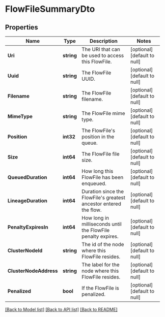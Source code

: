 # FlowFileSummaryDto

## Properties
Name | Type | Description | Notes
------------ | ------------- | ------------- | -------------
**Uri** | **string** | The URI that can be used to access this FlowFile. | [optional] [default to null]
**Uuid** | **string** | The FlowFile UUID. | [optional] [default to null]
**Filename** | **string** | The FlowFile filename. | [optional] [default to null]
**MimeType** | **string** | The FlowFile mime type. | [optional] [default to null]
**Position** | **int32** | The FlowFile&#x27;s position in the queue. | [optional] [default to null]
**Size** | **int64** | The FlowFile file size. | [optional] [default to null]
**QueuedDuration** | **int64** | How long this FlowFile has been enqueued. | [optional] [default to null]
**LineageDuration** | **int64** | Duration since the FlowFile&#x27;s greatest ancestor entered the flow. | [optional] [default to null]
**PenaltyExpiresIn** | **int64** | How long in milliseconds until the FlowFile penalty expires. | [optional] [default to null]
**ClusterNodeId** | **string** | The id of the node where this FlowFile resides. | [optional] [default to null]
**ClusterNodeAddress** | **string** | The label for the node where this FlowFile resides. | [optional] [default to null]
**Penalized** | **bool** | If the FlowFile is penalized. | [optional] [default to null]

[[Back to Model list]](../README.md#documentation-for-models) [[Back to API list]](../README.md#documentation-for-api-endpoints) [[Back to README]](../README.md)

